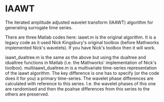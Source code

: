 # IAAWT
The iterated amplitude adjusted wavelet transform (IAAWT) algorithm for generating surrogate time series.

There are three Matlab codes here:
iaawt.m is the original algorithm. It is a legacy code as it used Nick Kingsbury's original toolbox (before Mathworks implemented Nick's wavelets).
If you have Nick's toolbox then it will work.

iaawt_dualtree.m is the same as the above but using the dualtree and idualtree functions in Matlab (i.e. the Mathworks' implementation of Nick's toolbox).
multiiaawt_dualtree.m is a multivariate time-series representation of the iaawt algorithm. The key difference is one has to specify (or the code does it for you) a primary time-series. The wavelet phase differences are calculated with reference to this series. I.e. the wavelet phases of this one are randomised and then the poahse differences from this series to the others are preserved.

